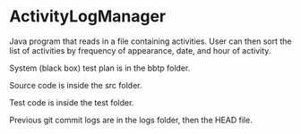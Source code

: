 # ActivityLogManager
Java program that reads in a file containing activities. User can then sort the list of activities by frequency of appearance, date, and hour of activity.

System (black box) test plan is in the bbtp folder.

Source code is inside the src folder.

Test code is inside the test folder.

Previous git commit logs are in the logs folder, then the HEAD file.
